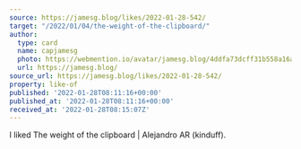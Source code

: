 ```yaml
---
source: https://jamesg.blog/likes/2022-01-28-542/
target: "/2022/01/04/the-weight-of-the-clipboard/"
author:
  type: card
  name: capjamesg
  photo: https://webmention.io/avatar/jamesg.blog/4ddfa73dcff31b558a16a42fd99661c1e5293f7f3f8a5e8406dc9965942c5398.jpg
  url: https://jamesg.blog/
source_url: https://jamesg.blog/likes/2022-01-28-542/
property: like-of
published: '2022-01-28T08:11:16+00:00'
published_at: '2022-01-28T08:11:16+00:00'
received_at: '2022-01-28T08:15:07Z'
---
```


I liked The weight of the clipboard | Alejandro AR (kinduff).